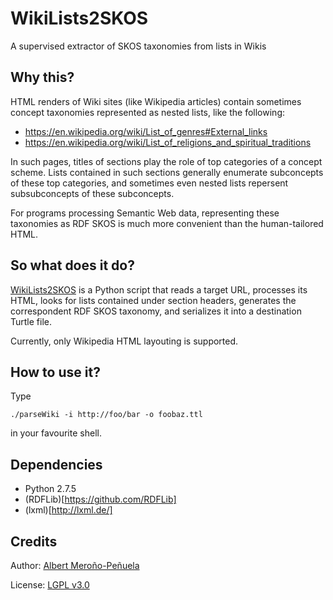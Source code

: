 WikiLists2SKOS
==============

A supervised extractor of SKOS taxonomies from lists in Wikis

## Why this?

HTML renders of Wiki sites (like Wikipedia articles) contain sometimes
concept taxonomies represented as nested lists, like the following:

- https://en.wikipedia.org/wiki/List_of_genres#External_links
- https://en.wikipedia.org/wiki/List_of_religions_and_spiritual_traditions

In such pages, titles of sections play the role of top categories of a
concept scheme. Lists contained in such sections generally enumerate
subconcepts of these top categories, and sometimes even nested lists
repersent subsubconcepts of these subconcepts.

For programs processing Semantic Web data, representing these
taxonomies as RDF SKOS is much more convenient than the human-tailored
HTML.

## So what does it do?

[WikiLists2SKOS](http://github.com/albertmeronyo/WikiLists2SKOS) is a
Python script that reads a target URL, processes its HTML, looks for
lists contained under section headers, generates the correspondent RDF
SKOS taxonomy, and serializes it into a destination Turtle file.

Currently, only Wikipedia HTML layouting is supported.

## How to use it?

Type

`./parseWiki -i http://foo/bar -o foobaz.ttl`

in your favourite shell.

## Dependencies

- Python 2.7.5
- (RDFLib)[https://github.com/RDFLib]
- (lxml)[http://lxml.de/]

## Credits

Author: [Albert Meroño-Peñuela](http://github.com/albertmeronyo)

License: [LGPL v3.0](http://www.gnu.org/licenses/lgpl.html)

